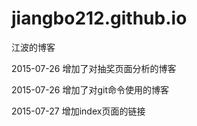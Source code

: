 # jiangbo212.github.io

江波的博客

2015-07-26 增加了对抽奖页面分析的博客

2015-07-26 增加了对git命令使用的博客

2015-07-27 增加index页面的链接
